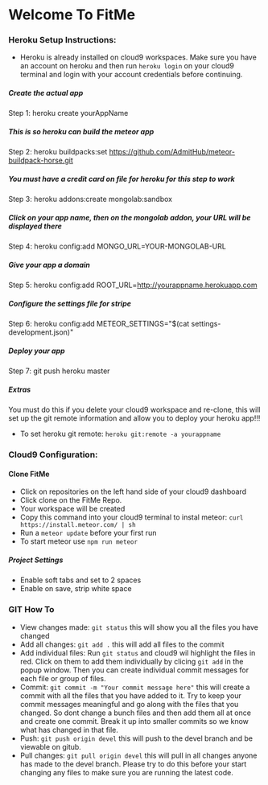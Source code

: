 # Welcome To FitMe

### Heroku Setup Instructions:

- Heroku is already installed on cloud9 workspaces. Make sure you have an account on
heroku and then run ` heroku login ` on your cloud9 terminal and login with
your account credentials before continuing.

##### Create the actual app
Step 1: heroku create yourAppName

##### This is so heroku can build the meteor app
Step 2: heroku buildpacks:set https://github.com/AdmitHub/meteor-buildpack-horse.git

##### You must have a credit card on file for heroku for this step to work
Step 3: heroku addons:create mongolab:sandbox

##### Click on your app name, then on the mongolab addon, your URL will be displayed there
Step 4: heroku config:add MONGO_URL=YOUR-MONGOLAB-URL

##### Give your app a domain
Step 5: heroku config:add ROOT_URL=http://yourappname.herokuapp.com

##### Configure the settings file for stripe
Step 6: heroku config:add METEOR_SETTINGS="$(cat settings-development.json)"

##### Deploy your app
Step 7: git push heroku master

##### Extras
You must do this if you delete your cloud9 workspace and re-clone, this will
set up the git remote information and allow you to deploy your heroku app!!!

- To set heroku git remote: ` heroku git:remote -a yourappname `

### Cloud9 Configuration:

#### Clone FitMe

- Click on repositories on the left hand side of your cloud9 dashboard
- Click clone on the FitMe Repo.
- Your workspace will be created
- Copy this command into your cloud9 terminal to instal meteor: ` curl https://install.meteor.com/ | sh `
- Run a ` meteor update ` before your first run
- To start meteor use `npm run meteor`

##### Project Settings
- Enable soft tabs and set to 2 spaces
- Enable on save, strip white space

### GIT How To

- View changes made: `git status` this will show you all the files you have changed
- Add all changes: `git add .` this will add all files to the commit
- Add individual files: Run `git status` and cloud9 wil highlight the files
in red. Click on them to add them individually by clicing `git add` in the
popup window. Then you can create individual commit messages for each file or
group of files.
- Commit: `git commit -m "Your commit message here"` this will create a commit
with all the files that you have added to it. Try to keep your commit messages
meaningful and go along with the files that you changed. So dont change a bunch
files and then add them all at once and create one commit. Break it up into
smaller commits so we know what has changed in that file.
- Push: `git push origin devel` this will push to the devel branch and be
viewable on gitub.
- Pull changes: `git pull origin devel` this will pull in all changes anyone has
made to the devel branch. Please try to do this before your start changing any
files to make sure you are running the latest code.
